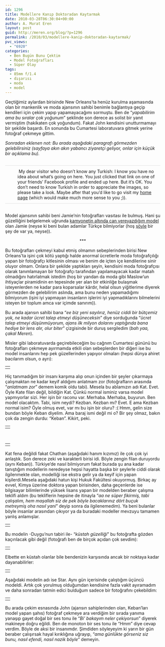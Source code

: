 ```yaml
---
id: 1296
title: Modellere Kanıp Doktoradan Kaytarmak
date: 2010-03-28T06:30:04+00:00
author: A. Murat Eren
layout: post
guid: http://meren.org/blog/?p=1296
permalink: /2010/03/modellere-kanip-doktoradan-kaytarmak/
pvc_views:
  - "6920"
categories:
  - Ben Bugün Bunu Çektim
  - Model Fotoğrafları
  - Süper Olay
tags:
  - 85mm f/1.4
  - dışarısı
  - moda
  - model
---
```

Geçtiğimiz aylardan birisinde New Orleans&#8217;ta henüz kurulma aşamasında olan bir mankenlik ve moda ajansının sahibi benimle bağlantıya geçip kendileri için çekim yapıp yapamayacağımı sormuştu. Ben de &#8220;_yapabilirim ama bu sıralar çok yoğunum_&#8221; şeklinde son derece as solist bir yanıt vermiştim (hakikaten çok yoğundum). Fakat John kendisini unutturmamayı bir şekilde başardı. En sonunda bu Cumartesi laboratuvara gitmek yerine fotoğraf çekmeye gittim.

_Sonradan eklenen not: Bu arada aşağıdaki paragrafı görmezden gelebilirsiniz (sayfaya akın akın yabancı ziyaretçi geliyor, onlar için küçük bir açıklama bu)._

<p style="padding: 10px; padding-left: 40px; margin-top: 30px; margin-bottom: 30px; border-bottom: 1px solid #DDDDDD; border-top: 1px solid #DDDDDD;">
  <img src="http://meren.org/english.gif" alt="" /> My dear visitor who doesn&#8217;t know any Turkish: I know you have no idea about what&#8217;s going on here. You just clicked that link on one of your friends&#8217; Facebook profile and ended up here. But it&#8217;s OK. You don&#8217;t need to know Turkish in order to appreciate the images, so please take a look. Maybe after that you&#8217;d like to go visit my <a href="http://meren.org">home page</a> (which would make much more sense to you ;)).
</p>

Model ajansının sahibi beni Jamie&#8217;nin fotoğrafları vasıtası ile bulmuş. Hani şu güzelliğini belgelemek uğrunda [kamyonetin altında can vereyazdığım model](http://meren.org/blog/2009/12/trafik-kazasi-gecirip-modellerle-calismak/) olan Jamie (neyse ki beni bulan adamlar Türkçe bilmiyorlar (hoş [şöyle](http://www.lowepro.com/community/unbelievable-stories/your-bag-saved-my-life) bir şey de var ya, neyse)).

<p style="text-align: center;">
  ***
</p>

Bu fotoğrafları çekmeyi kabul etmiş olmamın sebeplerinden birisi New Orleans&#8217;ta işini çok kötü yaptığı halde anormal ücretlerle moda fotoğrafçılığı yapan bir fotoğrafçı kitlesinin olması ve benim de içten içe kendilerine sinir oluyor olmam. Onlara bir şekilde yaptıkları şeyin, kendisini moda fotoğrafçısı olarak tanımlamayan bir fotoğrafçı tarafından yapılamayacak kadar matah olmadığını hatırlatmak istedim (hoş bir yandan da moda gibi Maslow&#8217;un ihtiyaçlar piramidinin en tepesinde yer alan bir etkinliğe bulaşmak isteyenlerden ne kadar para koparsalar kârdır, helal olsun yiğitlerime diyerek görmezden de gelebilirim aslında, ama bunu neden yapamadığımı bilmiyorum (işini iyi yapmayan insanların işlerini iyi yapmadıklarını bilmelerini isteyen bir toplum amca var içimde sanırım)).

Bu arada ajansın sahibi bana &#8220;_ee biz yeni sayılırız, henüz ciddi bir bütçemiz yok, ne kadar ücret talep etmeyi düşüneceksin_&#8221; diye sorduğunda &#8220;_ücret talep etmeyi düşünmüyorum, ajans ilk milyon dolarını yaptığında bana hediye bir lens alır, olur biter_&#8221; çizgisinde bir duruş sergiledim (_bah yaa, çakal Meren_).

Misler gibi laboratuvarda geçirebileceğim bu cağnım Cumartesi gününü bu fotoğrafları çekmeye ayırmamda etkili olan sebeplerden bir diğeri ise bu model insanlarını hep pek güzellerinden yapıyor olmaları (hepsi dünya ahiret bacılarım olsun, o ayrı):

<table border="0" width="100%">
  <tr>
    <td align="center">
      <img src="http://lh4.ggpht.com/_x7Afx6WcB1c/S658TddowGI/AAAAAAAAIl0/O0rmLqHvbrs/s800/cat-5.jpg" alt="" />
    </td>
  </tr>
</table>

Hiç tanımadığım bir insanı karşıma alıp onun içinden bir şeyler çıkarmaya çalışmaktan ne kadar keyif aldığımı anlatmam zor (fotoğrafların arasında &#8220;_anlatmam zor_&#8221; demem komik oldu tabi). Mesela bu ablamızın adı Kat. Evet. Öyle Kate filan değil, bildiğin Kat. Çünkü normal isminiz varsa model yapmıyorlar sizi. Her işin bir raconu var. Merhaba. Merhaba, buyurun. Ben model olacaktım. Tabi, isim neydi? Kezban. Kezban mı? Evet. E ama Kezban normal isim? Öyle olmuş evet, var mı bu işin bir oluru? :( Hmm, gelin size bundan böyle Keban diyelim. Ama baraj ismi değil mi o? Bir şey olmaz, bakın çok da zengin durdu: &#8220;Keban&#8221;. Kikirt, peki.

<table border="0" width="100%">
  <tr>
    <td align="center">
      <img src="http://lh5.ggpht.com/_x7Afx6WcB1c/S658Tcd1NWI/AAAAAAAAIlw/KfrnXzO5c5I/s800/cat-4.jpg" alt="" />
    </td>
  </tr>
</table>

<br class="blank" />

<table border="0" width="100%">
  <tr>
    <td align="center">
      <img src="http://lh4.ggpht.com/_x7Afx6WcB1c/S658TnazcEI/AAAAAAAAIl4/yhj5cQwmEaY/s800/cat-6.jpg" alt="" />
    </td>
  </tr>
</table>

Kat fena değildi fakat Chathan (aşağıdaki hanım kızımız) ile çok çok iyi anlaştık. Son derece zeki ve karakterli birisi idi. Böyle zengin filan duruyordu (aynı Keban)). Türkiye&#8217;de nasıl bilmiyorum fakat burada şu ana kadar tanıştığım modellerin neredeyse hepsi hayatta başka bir şeylerle ciddi olarak ilgilenmekte olan, modelliği ise ekstra gelir ya da keyif için yapan kişilerdi.Mesela aşağıdaki hatun kişi Hukuk Fakültesi okuyormuş. Birkaç ay evvel, Kimya üzerine doktora yapan birisinden, daha geçenlerde ise bilgisayar bilimlerinde yüksek lisans yapan bir modelden beraber çalışma teklifi aldım (bu tekliflerin hepsine de itinayla &#8220;_aa ne süper fikirmiş, tabi çalışalım, hem maşallah siz de pek böyle bacaklarınız dört buçuk metreymiş oha nasıl yani_&#8221; deyip sonra da ilgilenemedim). Ya beni bulanlar böyle insanlar arasından çıkıyor ya da buradaki modeller mevzuyu tamamen yanlış anlamışlar.

<table border="0" width="100%">
  <tr>
    <td align="center">
      <img src="http://lh4.ggpht.com/_x7Afx6WcB1c/S658U76yylI/AAAAAAAAImM/zkyvHS8pd5w/s800/wib-1.jpg" alt="" />
    </td>
  </tr>
</table>

Bu modelin -Duygu&#8217;nun tabiri ile- &#8220;_küstah güzelliği_&#8221; bu fotoğrafta gözden kaçırılacak gibi değil (fotoğrafı ben de birçok açıdan çok sevdim):

<table border="0" width="100%">
  <tr>
    <td align="center">
      <img src="http://lh3.ggpht.com/_x7Afx6WcB1c/S658W9p9VoI/AAAAAAAAImo/gbAZ7p5pszk/s800/wib-7.jpg" alt="" />
    </td>
  </tr>
</table>

Elbette en küstah olanlar bile bendenizin karşısında ancak bir noktaya kadar dayanabilirler:

<table border="0" width="100%">
  <tr>
    <td align="center">
      <img src="http://lh6.ggpht.com/_x7Afx6WcB1c/S658WjfhwVI/AAAAAAAAImk/5W6kCDGNeXA/s800/wib-6.jpg" alt="" />
    </td>
  </tr>
</table>

Aşağıdaki modelin adı ise Star. Aynı gün içerisinde çalıştığım üçüncü modeldi. Artık çok yorulmuş olduğumdan kendisine fazla vakit ayıramadım ve daha sonradan tatmin edici bulduğum sadece bir fotoğrafını çekebildim:

<table border="0" width="100%">
  <tr>
    <td align="center">
      <img src="http://lh5.ggpht.com/_x7Afx6WcB1c/S658UfN5uYI/AAAAAAAAImE/FoYzJIFWvE0/s800/star-1.jpg" alt="" />
    </td>
  </tr>
</table>

Bu arada çekim esnasında John (ajansın sahiplerinden olan, Keban&#8217;ları model yapan şahıs) fotoğraf çekmeye ara verdiğim bir sırada yanıma yanaşıp gayet doğal bir ses tonu ile &#8220;_Bi&#8217; bakayım neler çekiyorsun_&#8221; diyerek makineye doğru eğildi. Ben de monoton bir ses tonu ile &#8220;_Hmm_&#8221; diye cevap verdim. Böyle de aksi bir insanımdır. Şimdiden söyleyeyim ki yarın bir gün beraber çalışırsak hayal kırıklığına uğrayıp, &#8220;_ama günlükte görseniz siz bunu, nasıl efendi, nasıl nazik böyle_&#8221; demeyin.

<div id="_mcePaste" style="overflow: hidden; position: absolute; left: -10000px; top: 2538px; width: 1px; height: 1px;">
  (hep böyle küçük işler peşindeiym)
</div>